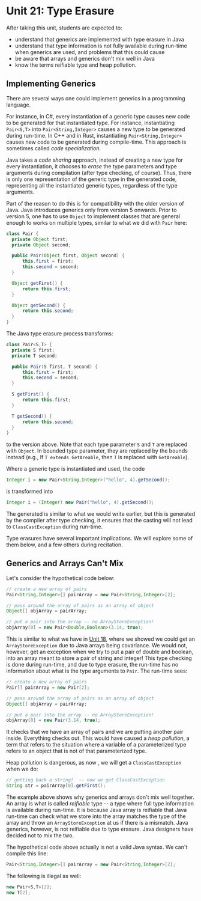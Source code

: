 # Unit 21: Type Erasure

After taking this unit, students are expected to:

- understand that generics are implemented with type erasure in Java
- understand that type information is not fully available during run-time when generics are used, and problems that this could cause
- be aware that arrays and generics don't mix well in Java
- know the terms reifiable type and heap pollution.

## Implementing Generics

There are several ways one could implement generics in a programming language.

For instance, in C#, every instantiation of a generic type causes new code to be generated for that instantiated type.  For instance, instantiating `Pair<S,T>` into `Pair<String,Integer>` causes a new type to be generated during run-time.  In C++ and in Rust, instantiating `Pair<String,Integer>` causes new code to be generated during compile-time.  This approach is sometimes called _code specialization_.

Java takes a _code sharing_ approach, instead of creating a new type for every instantiation, it chooses to _erase_ the type parameters and type arguments during compilation (after type checking, of course).  Thus, there is only one representation of the generic type in the generated code, representing all the instantiated generic types, regardless of the type arguments.  

Part of the reason to do this is for compatibility with the older version of Java.  Java introduces generics only from version 5 onwards.  Prior to version 5, one has to use `Object` to implement classes that are general enough to works on multiple types, similar to what we did with `Pair` here:

```Java
class Pair {
  private Object first;
  private Object second;

  public Pair(Object first, Object second) {
	  this.first = first;
	  this.second = second;
  }

  Object getFirst() {
	  return this.first;
  }

  Object getSecond() {
	  return this.second;
  }
}
```

The Java type erasure process transforms:
```Java
class Pair<S,T> {
  private S first;
  private T second;

  public Pair(S first, T second) {
	  this.first = first;
	  this.second = second;
  }

  S getFirst() {
	  return this.first;
  }

  T getSecond() {
	  return this.second;
  }
}
```

to the version above.  Note that each type parameter `S` and `T` are replaced with `Object`.  In bounded type parameter, they are replaced by the bounds instead (e.g., If `T extends GetAreable`, then `T` is replaced with `GetAreable`).

Where a generic type is instantiated and used, the code
```Java
Integer i = new Pair<String,Integer>("hello", 4).getSecond();
```

is transformed into
```Java
Integer i = (Integer) new Pair("hello", 4).getSecond();
```

The generated is similar to what we would write earlier, but this is generated by the compiler after type checking, it ensures that the casting will not lead to `ClassCastException` during run-time.

Type erasures have several important implications.  We will explore some of them below, and a few others during recitation.  

## Generics and Arrays Can't Mix

Let's consider the hypothetical code below:

```Java
// create a new array of pairs
Pair<String,Integer>[] pairArray = new Pair<String,Integer>[2];

// pass around the array of pairs as an array of object
Object[] objArray = pairArray;

// put a pair into the array -- no ArrayStoreException!
objArray[0] = new Pair<Double,Boolean>(3.14, true);
```

This is similar to what we have in [Unit 18](18-variance.md), where we showed we could get an `ArrayStoreException` due to Java arrays being covariance.  We would not, however, get an exception when we try to put a pair of double and boolean, into an array meant to store a pair of string and integer!  This type checking is done during run-time, and due to type erasure, the run-time has no information about what is the type arguments to `Pair`.  The run-time sees:

```Java
// create a new array of pairs
Pair[] pairArray = new Pair[2];

// pass around the array of pairs as an array of object
Object[] objArray = pairArray;

// put a pair into the array -- no ArrayStoreException!
objArray[0] = new Pair(3.14, true);
```

It checks that we have an array of pairs and we are putting another pair inside.   Everything checks out.  This would have caused a _heap pollution_, a term that refers to the situation where a variable of a parameterized type refers to an object that is not of that parameterized type.

Heap pollution is dangerous, as now , we will get a `ClassCastException` when we do:
```Java
// getting back a string?  -- now we get ClassCastException
String str = pairArray[0].getFirst();
```

The example above shows why generics and arrays don't mix well together.  An array is what is called _reifiable_ type -- a type where full type information is available during run-time.  It is because Java array is reifiable that Java run-time can check what we store into the array matches the type of the array and throw an `ArrayStoreException` at us if there is a mismatch.  Java generics, however, is not reifiable due to type erasure.  Java designers have decided not to mix the two.

The hypothetical code above actually is not a valid Java syntax.  We can't compile this line:
```Java
Pair<String,Integer>[] pairArray = new Pair<String,Integer>[2];
```

The following is illegal as well:
```Java
new Pair<S,T>[2];
new T[2];
```
